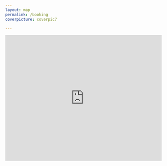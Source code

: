 ```yaml
---
layout: map
permalink: /booking
coverpicture: coverpic7

---
```

<div class="booking-widget-container">
<iframe name="f330ac3fc4" style="border: none; visibility: visible; width:99%; height: 400px;" class="" allowfullscreen="true" scrolling="no" title="booking" src="https://apac.littlehotelier.com/properties/theallyn/widget">
</iframe>
</div>
